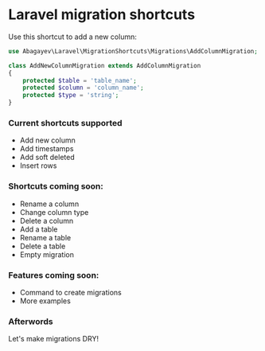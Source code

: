 # Laravel migration shortcuts

Use this shortcut to add a new column: 

```php
use Abagayev\Laravel\MigrationShortcuts\Migrations\AddColumnMigration;

class AddNewColumnMigration extends AddColumnMigration
{
    protected $table = 'table_name';
    protected $column = 'column_name';
    protected $type = 'string';
}
```

### Current shortcuts supported

- Add new column
- Add timestamps
- Add soft deleted
- Insert rows

### Shortcuts coming soon:

- Rename a column
- Change column type
- Delete a column
- Add a table
- Rename a table
- Delete a table
- Empty migration

### Features coming soon:

- Command to create migrations
- More examples

### Afterwords

Let's make migrations DRY!